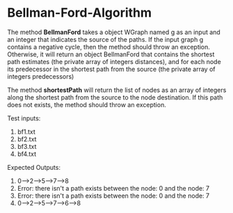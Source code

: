 # Bellman-Ford-Algorithm

The method **BellmanFord** takes a object WGraph named g as an input and an integer that indicates the source of the paths. If the input graph g contains a negative cycle, then the method should throw an exception. Otherwise, it will return an object BellmanFord that contains the shortest path estimates (the private array of integers distances), and for each node its predecessor in the shortest path from the source (the private array of integers predecessors)

The method **shortestPath** will return the list of nodes as an array of integers along the
shortest path from the source to the node destination. If this path does not exists, the method
should throw an exception.

Test inputs:              
1. bf1.txt                
2. bf2.txt                
3. bf3.txt                
4. bf4.txt                

Expected Outputs: 
1. 0-->2-->5-->7-->8
2. Error: there isn't a path exists between the node: 0 and the node: 7
3. Error: there isn't a path exists between the node: 0 and the node: 7
4. 0-->2-->5-->7-->6-->8


